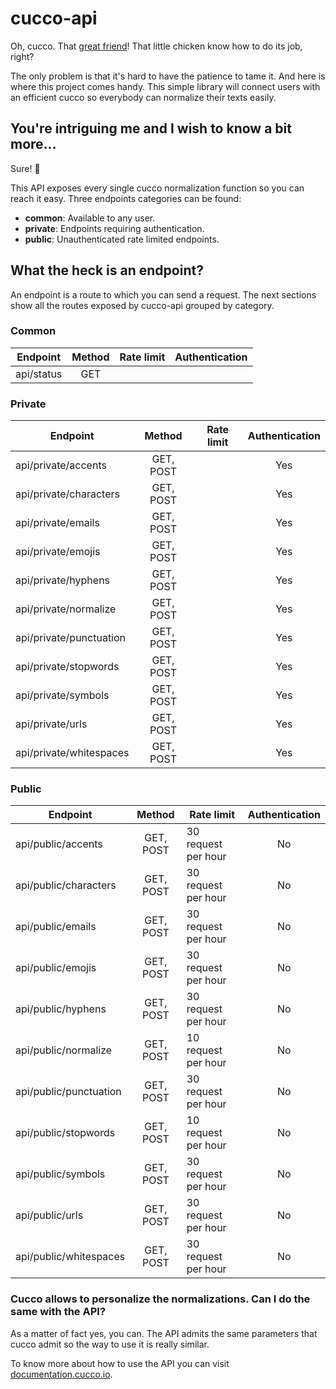 # cucco-api

Oh, cucco. That [great friend](https://github.com/davidmogar/cucco)! That little chicken know how to do its job, right?

The only problem is that it's hard to have the patience to tame it. And here is where this project comes handy. This simple library will connect users with an efficient cucco so everybody can normalize their texts easily.

## You're intriguing me and I wish to know a bit more...

Sure! :chicken:

This API exposes every single cucco normalization function so you can reach it easy. Three endpoints categories can be found:

* **common**: Available to any user.
* **private**: Endpoints requiring authentication.
* **public**: Unauthenticated rate limited endpoints.

## What the heck is an endpoint?

An endpoint is a route to which you can send a request. The next sections show all the routes exposed by cucco-api grouped by category.

### Common
| Endpoint                | Method    | Rate limit          | Authentication |
| ----------------------- |:---------:| ------------------- |:--------------:|
| api/status              | GET       |                     |                |

### Private

| Endpoint                | Method    | Rate limit          | Authentication |
| ----------------------- |:---------:| ------------------- |:--------------:|
| api/private/accents     | GET, POST |                     | Yes            |
| api/private/characters  | GET, POST |                     | Yes            |
| api/private/emails      | GET, POST |                     | Yes            |
| api/private/emojis      | GET, POST |                     | Yes            |
| api/private/hyphens     | GET, POST |                     | Yes            |
| api/private/normalize   | GET, POST |                     | Yes            |
| api/private/punctuation | GET, POST |                     | Yes            |
| api/private/stopwords   | GET, POST |                     | Yes            |
| api/private/symbols     | GET, POST |                     | Yes            |
| api/private/urls        | GET, POST |                     | Yes            |
| api/private/whitespaces | GET, POST |                     | Yes            |

### Public

| Endpoint                | Method    | Rate limit          | Authentication |
| ----------------------- |:---------:| ------------------- |:--------------:|
| api/public/accents      | GET, POST | 30 request per hour | No             |
| api/public/characters   | GET, POST | 30 request per hour | No             |
| api/public/emails       | GET, POST | 30 request per hour | No             |
| api/public/emojis       | GET, POST | 30 request per hour | No             |
| api/public/hyphens      | GET, POST | 30 request per hour | No             |
| api/public/normalize    | GET, POST | 10 request per hour | No             |
| api/public/punctuation  | GET, POST | 30 request per hour | No             |
| api/public/stopwords    | GET, POST | 10 request per hour | No             |
| api/public/symbols      | GET, POST | 30 request per hour | No             |
| api/public/urls         | GET, POST | 30 request per hour | No             |
| api/public/whitespaces  | GET, POST | 30 request per hour | No             |

### Cucco allows to personalize the normalizations. Can I do the same with the API?

As a matter of fact yes, you can. The API admits the same parameters that cucco admit so the way to use it is really similar.

To know more about how to use the API you can visit [documentation.cucco.io](documentation.cucco.io).

